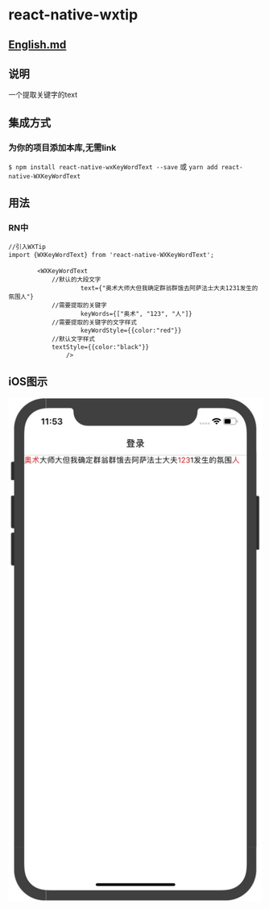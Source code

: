 
# react-native-wxtip
## [English.md](./README.en.md)
## 说明
一个提取关键字的text

## 集成方式

### 为你的项目添加本库,无需link
`$ npm install react-native-wxKeyWordText --save`
或
`yarn add react-native-WXKeyWordText`


## 用法
### RN中
```
//引入WXTip
import {WXKeyWordText} from 'react-native-WXKeyWordText';

		<WXKeyWordText
			//默认的大段文字
                    text={"奥术大师大但我确定群翁群饿去阿萨法士大夫1231发生的氛围人"}
			//需要提取的关键字
                    keyWords={["奥术", "123", "人"]}
			//需要提取的关键字的文字样式
                    keyWordStyle={{color:"red"}}
			//默认文字样式
		    textStyle={{color:"black"}}
                />

```







## iOS图示
![ios1](./images/image1.png)